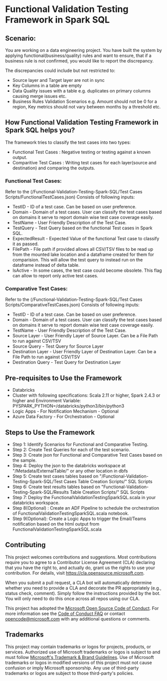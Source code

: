 # Functional Validation Testing Framework in Spark SQL

## Scenario: 
You are working on a data engineering project. You have built the system by applying functional(business/quality) rules and want to ensure, that if a business rule is not confirmed, you would like to report the discrepancy.

The discrepancies could include but not restricted to:
* Source layer and Target layer are not in sync
* Key Columns in a table are empty
* Data Quality issues with a table e.g. duplicates on primary columns causing merge issues etc.
* Business Rules Validation Scenarios e.g. Amount should not be 0 for a region, Key metrics should not vary between months by a threshold etc.

## How Functional Validation Testing Framework in Spark SQL helps you?
The framework tries to classify the test cases into two types:
* Functional Test Cases : Negative testing or testing against a known output.
* Comparitive Test Cases : Writing test cases for each layer(source and destination) and comparing the outputs.

### Functional Test Cases: 
Refer to the (/Functional-Validation-Testing-Spark-SQL/Test Cases Scripts/FunctionalTestCases.json)
Consists of following inputs:
* TestID - ID of a test case. Can be based on user preference.
* Domain - Domain of a test cases. User can classify the test cases based on domains it serve to report domain wise test case coverage easily.
* TestName - User Friendly Description of the Test Case.
* TestQuery - Test Query based on the functional Test cases in Spark SQL.
* ExpectedResult - Expected Value of the functional Test case to classify it as passed.
* FilePath - File path if provided allows all CSV/TSV files to be read up from the mounted lake location and a dataframe created for them for comparision. This will allow the test query to instead run on the dataframe instead of delta table.
* IsActive - In some cases, the test case could become obsolete. This flag can allow to report only active test cases.

### Comparative Test Cases:
Refer to the (/Functional-Validation-Testing-Spark-SQL/Test Cases Scripts/ComparativeTestCases.json)
Consists of following inputs:
* TestID - ID of a test case. Can be based on user preference.
* Domain - Domain of a test cases. User can classify the test cases based on domains it serve to report domain wise test case coverage easily.
* TestName - User Friendly Description of the Test Case.
* Source Layer - User Friendly Layer of Source Layer. Can be a File Path to run against CSV/TSV
* Source Query - Test Query for Source Layer
* Destination Layer - User Friendly Layer of Destination Layer. Can be a File Path to run against CSV/TSV
* Destination Query - Test Query for Destination Layer

## Pre-requisites to Use the Framework
* Databricks
* Cluster with following specifications: Scala 2.11 or higher, Spark 2.4.3 or higher and Environment Variable: PYSPARK_PYTHON=/databricks/python3/bin/python3 
* Logic Apps - For Notification Mechanism - Optional
* Azure Data Factory - For Orchestration - Optional

## Steps to Use the Framework
* Step 1: Identify Scenarios for Functional and Comparative Testing.
* Step 2: Create Test Queries for each of the test scenario.
* Step 3: Create json for Functional and Comparative Test Cases based on the sample.
* Step 4: Deploy the json to the databricks workspace at "/Metadata/ExternalTable/" or any other location in dbfs
* Step 5: Create test cases tables based on "/Functional-Validation-Testing-Spark-SQL/Test Cases Table Creation Scripts/" SQL Scripts
* Step 6: Create test results tables based on "Functional-Validation-Testing-Spark-SQL/Results Table Creation Scripts/" SQL Scripts
* Step 7: Deploy the FunctionalValidationTestingSparkSQL.scala in your databricks workspace.
* Step 8(Optional) : Create an ADF Pipeline to schedule the orchestration of FunctionalValidationTestingSparkSQL.scala notebook.
* Step 9(Optional): Create a Logic Apps to trigger the Email/Teams notification based on the html output from FunctionalValidationTestingSparkSQL.scala


## Contributing

This project welcomes contributions and suggestions.  Most contributions require you to agree to a
Contributor License Agreement (CLA) declaring that you have the right to, and actually do, grant us
the rights to use your contribution. For details, visit https://cla.opensource.microsoft.com.

When you submit a pull request, a CLA bot will automatically determine whether you need to provide
a CLA and decorate the PR appropriately (e.g., status check, comment). Simply follow the instructions
provided by the bot. You will only need to do this once across all repos using our CLA.

This project has adopted the [Microsoft Open Source Code of Conduct](https://opensource.microsoft.com/codeofconduct/).
For more information see the [Code of Conduct FAQ](https://opensource.microsoft.com/codeofconduct/faq/) or
contact [opencode@microsoft.com](mailto:opencode@microsoft.com) with any additional questions or comments.

## Trademarks

This project may contain trademarks or logos for projects, products, or services. Authorized use of Microsoft 
trademarks or logos is subject to and must follow 
[Microsoft's Trademark & Brand Guidelines](https://www.microsoft.com/en-us/legal/intellectualproperty/trademarks/usage/general).
Use of Microsoft trademarks or logos in modified versions of this project must not cause confusion or imply Microsoft sponsorship.
Any use of third-party trademarks or logos are subject to those third-party's policies.
